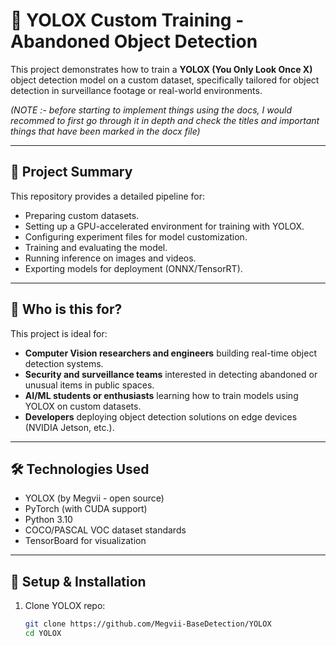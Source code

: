# 🧠 YOLOX Custom Training - Abandoned Object Detection

This project demonstrates how to train a **YOLOX (You Only Look Once X)** object detection model on a custom dataset, specifically tailored for object detection in surveillance footage or real-world environments.

*(NOTE :- before starting to implement things using the docs, I would recommed to first go through it in depth and check the titles and important things that have been marked in the docx file)*

---

## 📌 Project Summary

This repository provides a detailed pipeline for:

- Preparing custom datasets.
- Setting up a GPU-accelerated environment for training with YOLOX.
- Configuring experiment files for model customization.
- Training and evaluating the model.
- Running inference on images and videos.
- Exporting models for deployment (ONNX/TensorRT).

---

## 👤 Who is this for?

This project is ideal for:

- **Computer Vision researchers and engineers** building real-time object detection systems.
- **Security and surveillance teams** interested in detecting abandoned or unusual items in public spaces.
- **AI/ML students or enthusiasts** learning how to train models using YOLOX on custom datasets.
- **Developers** deploying object detection solutions on edge devices (NVIDIA Jetson, etc.).

---

## 🛠️ Technologies Used

- YOLOX (by Megvii - open source)
- PyTorch (with CUDA support)
- Python 3.10
- COCO/PASCAL VOC dataset standards
- TensorBoard for visualization

---

## 🚀 Setup & Installation

1. Clone YOLOX repo:
   ```bash
   git clone https://github.com/Megvii-BaseDetection/YOLOX
   cd YOLOX
